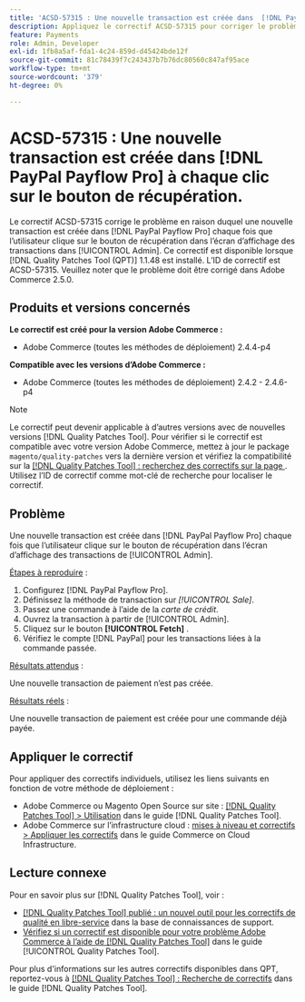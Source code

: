 ```yaml
---
title: 'ACSD-57315 : Une nouvelle transaction est créée dans  [!DNL PayPal Payflow Pro]  chaque fois que l’utilisateur clique sur le bouton de récupération.'
description: Appliquez le correctif ACSD-57315 pour corriger le problème Adobe Commerce en raison duquel une nouvelle transaction est créée dans  [!DNL PayPal Payflow Pro]  chaque fois que l’utilisateur clique sur le bouton de récupération dans l’écran d’affichage des transactions dans [!UICONTROL Admin].
feature: Payments
role: Admin, Developer
exl-id: 1fb8a5af-fda1-4c24-859d-d45424bde12f
source-git-commit: 81c78439f7c243437b7b76dc80560c847af95ace
workflow-type: tm+mt
source-wordcount: '379'
ht-degree: 0%

---
```


# ACSD-57315 : Une nouvelle transaction est créée dans [!DNL PayPal Payflow Pro] à chaque clic sur le bouton de récupération.

Le correctif ACSD-57315 corrige le problème en raison duquel une nouvelle transaction est créée dans [!DNL PayPal Payflow Pro] chaque fois que l’utilisateur clique sur le bouton de récupération dans l’écran d’affichage des transactions dans [!UICONTROL Admin]. Ce correctif est disponible lorsque [!DNL Quality Patches Tool (QPT)] 1.1.48 est installé. L’ID de correctif est ACSD-57315. Veuillez noter que le problème doit être corrigé dans Adobe Commerce 2.5.0.

## Produits et versions concernés

**Le correctif est créé pour la version Adobe Commerce :**

* Adobe Commerce (toutes les méthodes de déploiement) 2.4.4-p4

**Compatible avec les versions d’Adobe Commerce :**

* Adobe Commerce (toutes les méthodes de déploiement) 2.4.2 - 2.4.6-p4

>[!NOTE]
>
>Le correctif peut devenir applicable à d’autres versions avec de nouvelles versions [!DNL Quality Patches Tool]. Pour vérifier si le correctif est compatible avec votre version Adobe Commerce, mettez à jour le package `magento/quality-patches` vers la dernière version et vérifiez la compatibilité sur la [[!DNL Quality Patches Tool] : recherchez des correctifs sur la page ](https://experienceleague.adobe.com/tools/commerce-quality-patches/index.html?lang=fr). Utilisez l’ID de correctif comme mot-clé de recherche pour localiser le correctif.

## Problème

Une nouvelle transaction est créée dans [!DNL PayPal Payflow Pro] chaque fois que l’utilisateur clique sur le bouton de récupération dans l’écran d’affichage des transactions de [!UICONTROL Admin].

<u>Étapes à reproduire</u> :

1. Configurez [!DNL PayPal Payflow Pro].
1. Définissez la méthode de transaction sur *[!UICONTROL Sale]*.
1. Passez une commande à l’aide de la *carte de crédit*.
1. Ouvrez la transaction à partir de [!UICONTROL Admin].
1. Cliquez sur le bouton **[!UICONTROL Fetch]** .
1. Vérifiez le compte [!DNL PayPal] pour les transactions liées à la commande passée.

<u>Résultats attendus</u> :

Une nouvelle transaction de paiement n’est pas créée.

<u>Résultats réels</u> :

Une nouvelle transaction de paiement est créée pour une commande déjà payée.

## Appliquer le correctif

Pour appliquer des correctifs individuels, utilisez les liens suivants en fonction de votre méthode de déploiement :

* Adobe Commerce ou Magento Open Source sur site : [[!DNL Quality Patches Tool] > Utilisation](/help/tools/quality-patches-tool/usage.md) dans le guide [!DNL Quality Patches Tool].
* Adobe Commerce sur l’infrastructure cloud : [mises à niveau et correctifs > Appliquer les correctifs](https://experienceleague.adobe.com/docs/commerce-cloud-service/user-guide/develop/upgrade/apply-patches.html?lang=fr) dans le guide Commerce on Cloud Infrastructure.

## Lecture connexe

Pour en savoir plus sur [!DNL Quality Patches Tool], voir :

* [[!DNL Quality Patches Tool] publié : un nouvel outil pour les correctifs de qualité en libre-service](https://experienceleague.adobe.com/fr/docs/commerce-knowledge-base/kb/announcements/commerce-announcements/magento-quality-patches-released-new-tool-to-self-serve-quality-patches) dans la base de connaissances de support.
* [Vérifiez si un correctif est disponible pour votre problème Adobe Commerce à l’aide de  [!DNL Quality Patches Tool]](/help/tools/quality-patches-tool/patches-available-in-qpt/check-patch-for-magento-issue-with-magento-quality-patches.md) dans le guide [!UICONTROL Quality Patches Tool].


Pour plus d&#39;informations sur les autres correctifs disponibles dans QPT, reportez-vous à [[!DNL Quality Patches Tool] : Recherche de correctifs](https://experienceleague.adobe.com/tools/commerce-quality-patches/index.html?lang=fr) dans le guide [!DNL Quality Patches Tool].
